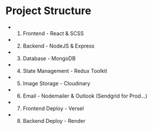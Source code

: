 # Project Structure

- 1. Frontend - React & SCSS
- 2. Backend - NodeJS & Express
- 3. Database - MongoDB
- 4. State Management - Redux Toolkit
- 5. Image Storage - Cloudinary
- 6. Email - Nodemailer & Outlook (Sendgrid for Prod...)
- 7. Frontend Deploy - Versel
- 8. Backend Deploy - Render
